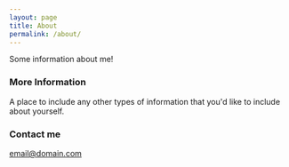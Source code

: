 ```yaml
---
layout: page
title: About
permalink: /about/
---
```


Some information about me!

### More Information

A place to include any other types of information that you'd like to include about yourself.

### Contact me

[email@domain.com](mailto:email@domain.com)
